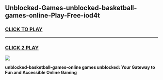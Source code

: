 
## Unblocked-Games-unblocked-basketball-games-online-Play-Free-iod4t
<h3>
<a href="https://premium76.site?title=unblocked-basketball-games-online&ref=10A">CLICK TO PLAY</a></h3>
<hr>

<h3>
<a href="https://premium76.site?title=unblocked-basketball-games-online&ref=10A">CLICK 2 PLAY</a>
  
</h3>

<a href="https://premium76.site?title=unblocked-basketball-games-online&ref=10A"><img src="https://clearcache.store/games.png"></a>


**unblocked-basketball-games-online games unblocked: Your Gateway to Fun and Accessible Online Gaming**
